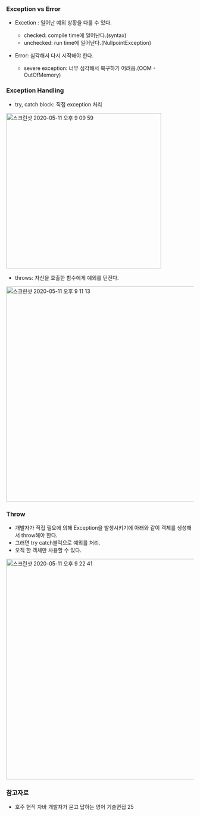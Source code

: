 ### Exception vs Error
- Excetion : 일어난 예외 상황을 다룰 수 있다.
  * checked: compile time에 일어난다.(syntax)
  * unchecked: run time에 일어난다.(NullpointException)

- Error: 심각해서 다시 시작해야 한다.
  * severe exception: 너무 심각해서 복구하기 어려움.(OOM - OutOfMemory)
  
### Exception Handling

- try, catch block: 직접 exception 처리

<img width="416" alt="스크린샷 2020-05-11 오후 9 09 59" src="https://user-images.githubusercontent.com/26040955/81560148-c91d3480-93cb-11ea-9bf7-e0d04f4213aa.png">

- throws: 자신을 호출한 함수에게 예외를 던진다.

<img width="576" alt="스크린샷 2020-05-11 오후 9 11 13" src="https://user-images.githubusercontent.com/26040955/81560235-f4a01f00-93cb-11ea-9d36-5c64ea6a19ee.png">


### Throw
- 개발자가 직접 필요에 의해 Exception을 발생시키기에 아래와 같이 객체를 생성해서 throw해야 한다.
- 그러면 try catch블럭으로 예외를 처리.
- 오직 한 객체만 사용할 수 있다.

<img width="590" alt="스크린샷 2020-05-11 오후 9 22 41" src="https://user-images.githubusercontent.com/26040955/81561070-8f4d2d80-93cd-11ea-926e-c447b5da5d03.png">

### 참고자료
- 호주 현직 자바 개발자가 묻고 답하는 영어 기술면접 25
